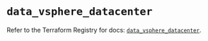 # `data_vsphere_datacenter`

Refer to the Terraform Registry for docs: [`data_vsphere_datacenter`](https://registry.terraform.io/providers/hashicorp/vsphere/2.8.2/docs/data-sources/datacenter).
